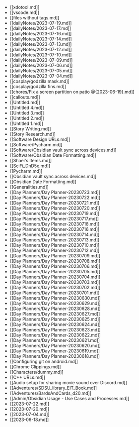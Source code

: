 - [[xdotool.md]]
- [[vscode.md]]
- [[files without tags.md]]
- [[dailyNotes/2023-07-19.md]]
- [[dailyNotes/2023-07-17.md]]
- [[dailyNotes/2023-07-16.md]]
- [[dailyNotes/2023-07-14.md]]
- [[dailyNotes/2023-07-13.md]]
- [[dailyNotes/2023-07-12.md]]
- [[dailyNotes/2023-07-10.md]]
- [[dailyNotes/2023-07-09.md]]
- [[dailyNotes/2023-07-06.md]]
- [[dailyNotes/2023-07-05.md]]
- [[dailyNotes/2023-07-04.md]]
- [[cosplay/godzilla mask.md]]
- [[cosplay/godzilla fins.md]]
- [[chores/Fix a screen partition on patio @{2023-06-19}.md]]
- [[callouts.md]]
- [[Untitled.md]]
- [[Untitled 4.md]]
- [[Untitled 3.md]]
- [[Untitled 2.md]]
- [[Untitled 1.md]]
- [[Story Writing.md]]
- [[Story Research.md]]
- [[Software Design URLs.md]]
- [[Software/Pycharm.md]]
- [[Software/Obsidian vault sync across devices.md]]
- [[Software/Obsidian Date Formatting.md]]
- [[Shael's Items.md]]
- [[SciFi_DnD5e.md]]
- [[Pycharm.md]]
- [[Obsidian vault sync across devices.md]]
- [[Obsidian Date Formatting.md]]
- [[Generalities.md]]
- [[Day Planners/Day Planner-20230723.md]]
- [[Day Planners/Day Planner-20230722.md]]
- [[Day Planners/Day Planner-20230721.md]]
- [[Day Planners/Day Planner-20230720.md]]
- [[Day Planners/Day Planner-20230719.md]]
- [[Day Planners/Day Planner-20230717.md]]
- [[Day Planners/Day Planner-20230718.md]]
- [[Day Planners/Day Planner-20230716.md]]
- [[Day Planners/Day Planner-20230714.md]]
- [[Day Planners/Day Planner-20230713.md]]
- [[Day Planners/Day Planner-20230710.md]]
- [[Day Planners/Day Planner-20230712.md]]
- [[Day Planners/Day Planner-20230709.md]]
- [[Day Planners/Day Planner-20230708.md]]
- [[Day Planners/Day Planner-20230706.md]]
- [[Day Planners/Day Planner-20230705.md]]
- [[Day Planners/Day Planner-20230704.md]]
- [[Day Planners/Day Planner-20230703.md]]
- [[Day Planners/Day Planner-20230702.md]]
- [[Day Planners/Day Planner-20230701.md]]
- [[Day Planners/Day Planner-20230630.md]]
- [[Day Planners/Day Planner-20230629.md]]
- [[Day Planners/Day Planner-20230628.md]]
- [[Day Planners/Day Planner-20230627.md]]
- [[Day Planners/Day Planner-20230625.md]]
- [[Day Planners/Day Planner-20230624.md]]
- [[Day Planners/Day Planner-20230623.md]]
- [[Day Planners/Day Planner-20230622.md]]
- [[Day Planners/Day Planner-20230621.md]]
- [[Day Planners/Day Planner-20230620.md]]
- [[Day Planners/Day Planner-20230619.md]]
- [[Day Planners/Day Planner-20230618.md]]
- [[Configuring git on android.md]]
- [[Chrome Clippings.md]]
- [[Characters/dummy.md]]
- [[C++ URLs.md]]
- [[Audio setup for sharing movie sound over Discord.md]]
- [[Adventures/SDSU_library_EIT_Book.md]]
- [[Adventures/BardsAndCards_d20.md]]
- [[Admin/Obsidian Usage - Use Cases and Processes.md]]
- [[2023-07-22.md]]
- [[2023-07-20.md]]
- [[2023-07-04.md]]
- [[2023-06-18.md]]